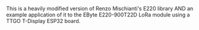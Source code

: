 This is a heavily modified version of Renzo Mischianti's E220 library
AND an example application of it to the EByte E220-900T22D LoRa module
using a TTGO T-Display ESP32 board.
